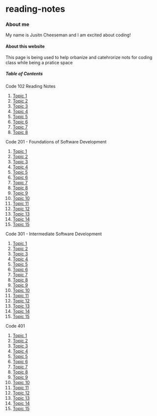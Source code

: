 # reading-notes

### About me
My name is Jusitn Cheeseman and I am excited about coding!

#### About this website
This page is being used to help orbanize and catehrorize nots for coding class
while being a pratice space 

##### Table of Contents

Code 102 Reading Notes
1. [Topic 1](Code102/Topic1.md)
2. [Topic 2](Code102/Topic2.md)
3. [Topic 3](Code102/Topic3.md)
4. [Topic 4](Code102/Topic4.md)
5. [Topic 5](Code102/Topic5.md)
6. [Topic 6](Code102/Topic6.md)
7. [Topic 7](Code102/Topic7.md)
8. [Topic 8](Code102/Topic8.md)

Code 201 - Foundations of Software Development

1. [Topic 1](Code201/Topic1.md)
2. [Topic 2](Code201/Topic2.md)
3. [Topic 3](Code201/Topic3.md)
4. [Topic 4](Code201/Topic4.md)
5. [Topic 5](Code201/Topic5.md)
6. [Topic 6](Code201/Topic6.md)
7. [Topic 7](Code201/Topic7.md)
8. [Topic 8](Code201/Topic8.md)
9. [Topic 9](Code201/Topic9.md)
10. [Topic 10](Code201/Topic10.md)
11. [Topic 11](Code201/Topic11.md)
12. [Topic 12](Code201/Topic12.md)
13. [Topic 13](Code201/Topic13.md)
14. [Topic 14](Code201/Topic14.md)
15. [Topic 15](Code201/Topic15.md)

Code 301 - Intermediate Software Development

1. [Topic 1](Code301/Topic1.md)
2. [Topic 2](Code301/Topic2.md)
3. [Topic 3](Code301/Topic3.md)
4. [Topic 4](Code301/Topic4.md)
5. [Topic 5](Code301/Topic5.md)
6. [Topic 6](Code301/Topic6.md)
7. [Topic 7](Code301/Topic7.md)
8. [Topic 8](Code301/Topic8.md)
9. [Topic 9](Code301/Topic9.md)
10. [Topic 10](Code301/Topic10.md)
11. [Topic 11](Code301/Topic11.md)
12. [Topic 12](Code301/Topic12.md)
13. [Topic 13](Code301/Topic13.md)
14. [Topic 14](Code301/Topic14.md)
15. [Topic 15](Code301/Topic15.md)

Code 401 
    
1. [Topic 1](Code401/Topic1.md)
2. [Topic 2](Code401/Topic2.md)
3. [Topic 3](Code401/Topic3.md)
4. [Topic 4](Code401/Topic4.md)
5. [Topic 5](Code401/Topic5.md)
6. [Topic 6](Code401/Topic6.md)
7. [Topic 7](Code401/Topic7.md)
8. [Topic 8](Code401/Topic8.md)
9. [Topic 9](Code401/Topic9.md)
10. [Topic 10](Code401/Topic10.md)
11. [Topic 11](Code401/Topic11.md)
12. [Topic 12](Code401/Topic12.md)
13. [Topic 13](Code401/Topic13.md)
14. [Topic 14](Code401/Topic14.md)
15. [Topic 15](Code401/Topic15.md)
